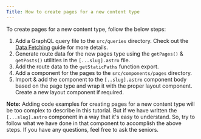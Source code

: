 ```yaml
---
Title: How to create pages for a new content type
---
```


To create pages for a new content type, follow the below steps:

1. Add a GraphQL query file to the `src/queries` directory. Check out the [Data Fetching](/docs/guides/data-fetching) guide for more details.
2. Generate route data for the new pages type using the `getPages()` & `getPosts()` utilities in the `[...slug].astro` file.
3. Add the route data to the `getStaticPaths` function export.
4. Add a component for the pages to the `src/components/pages` directory.
5. Import & add the component to the `[..slug].astro` component body based on the page type and wrap it with the proper layout component. Create a new layout component if required.

**Note:** Adding code examples for creating pages for a new content type will be too complex to describe in this tutorial. But if we have written the `[...slug].astro` component in a way that it's easy to understand. So, try to follow what we have done in that component to accomplish the above steps. If you have any questions, feel free to ask the seniors.
